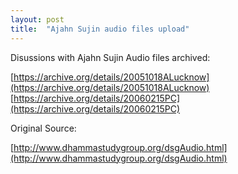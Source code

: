 ```yaml
---
layout: post
title:  "Ajahn Sujin audio files upload"
---
```


Disussions with Ajahn Sujin Audio files archived:

[https://archive.org/details/20051018ALucknow](https://archive.org/details/20051018ALucknow)
[https://archive.org/details/20060215PC](https://archive.org/details/20060215PC)

Original Source:

[http://www.dhammastudygroup.org/dsgAudio.html](http://www.dhammastudygroup.org/dsgAudio.html)
